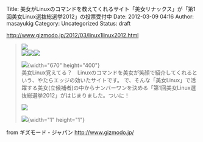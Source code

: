 Title: 美女がLinuxのコマンドを教えてくれるサイト「美女リナックス」が「第1回美女Linux選抜総選挙2012」の投票受付中
Date: 2012-03-09 04:16
Author: masayukig
Category: Uncategorized
Status: draft

<http://www.gizmodo.jp/2012/03/linux1linux2012.html>  
  
  

> [![](http://bnr.rssad.jp/rss/img/T7he30zk4qYy/dzKFSYe3lxm.?type=5&ent=520a68e33e862c46ce8493db72396de6)](http://rss.rssad.jp/rss/ad/T7he30zk4qYy/dzKFSYe3lxm.?type=5)  
> ![](http://e.iogous.com/mb/tlb?p=35576&r=4387195&ent=2012-03-09)![](http://e.iogous.com/mb/tlr?p=35576&r=4387195&a=1&ent=2012-03-09)![](http://e.iogous.com/mb/tlr?p=35576&r=4387195&a=2&ent=2012-03-09)
>
> ![](http://www.gizmodo.jp/upload_files2/120307linux01.JPG){width="670"
> height="400"}  
> 美女Linux覚えてる？　Linuxのコマンドを美女が笑顔で紹介してくれるという、やたらエッジの効いたサイトです。
> で、そんな「美女Linux」で活躍する美女(立候補者)の中からナンバーワンを決める「第1回美女Linux選抜総選挙2012」がはじまりました。ついに！
> 　
>
> [![](http://www.gizmodo.jp/common/img/bt_next.gif)](http://www.gizmodo.jp/2012/03/linux1linux2012.html)
>
> ![](http://rss.rssad.jp/rss/artimg/T7he30zk4qYy/520a68e33e862c46ce8493db72396de6){width="1"
> height="1"}

  
  
from ギズモード・ジャパン <http://www.gizmodo.jp/>
